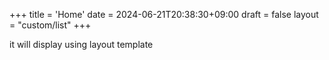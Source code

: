+++
title = 'Home'
date = 2024-06-21T20:38:30+09:00
draft = false
layout = "custom/list"
+++

it will display using layout template